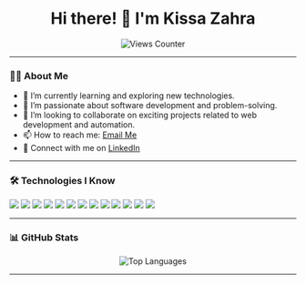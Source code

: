 <h1 align="center">Hi there! 👋 I'm Kissa Zahra</h1>

<p align="center">
  <img src="https://komarev.com/ghpvc/?username=kissasium&style=flat-square&color=blue" alt="Views Counter" />
</p>

---

### 👩‍💻 About Me
- 🌱 I’m currently learning and exploring new technologies.
- 🔭 I’m passionate about software development and problem-solving.
- 👯 I’m looking to collaborate on exciting projects related to web development and automation.
- 📫 How to reach me: [Email Me](mailto:kissasium@gmail.com)
- 💼 Connect with me on [LinkedIn](https://www.linkedin.com/in/kissa-zahra/)

---

### 🛠️ Technologies I Know
  <p>
  <img src="https://custom-icon-badges.demolab.com/badge/Code-C%2B%2B-blue" />
  <img src="https://img.shields.io/badge/Code-C%23-blueviolet" />
  <img src="https://img.shields.io/badge/Code-Python-green" />
  <img src="https://img.shields.io/badge/Code-JAVA-orange" />
  <img src="https://img.shields.io/badge/Database-MongoDB-brightgreen" />
  <img src="https://img.shields.io/badge/Framework-React%20Native-lightblue" />
  <img src="https://img.shields.io/badge/Stack-MERN-yellow" />
  <img src="https://img.shields.io/badge/Web-HTML%20%2F%20CSS-red" />
  <img src="https://img.shields.io/badge/Database-SQL-blue" />
  <img src="https://img.shields.io/badge/Tools-Git-red" />
  <img src="https://img.shields.io/badge/Tools-Jenkins-red" />
  <img src="https://img.shields.io/badge/Tools-Docker-lightblue" />
  <img src="https://img.shields.io/badge/Tools-Kubernetes-blue" />
</p>

---

### 📊 GitHub Stats
<p align="center">
  <img src="https://github-readme-stats.vercel.app/api/top-langs/?username=kissasium&layout=compact&theme=radical" alt="Top Languages" />
</p>

---

